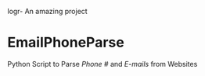 logr- An amazing project
# EmailPhoneParse
Python Script to Parse *Phone #* and *E-mails* from Websites
